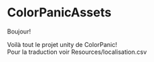 # ColorPanicAssets

Boujour!

Voilà tout le projet unity de ColorPanic!<br/>
Pour la traduction voir Resources/localisation.csv
